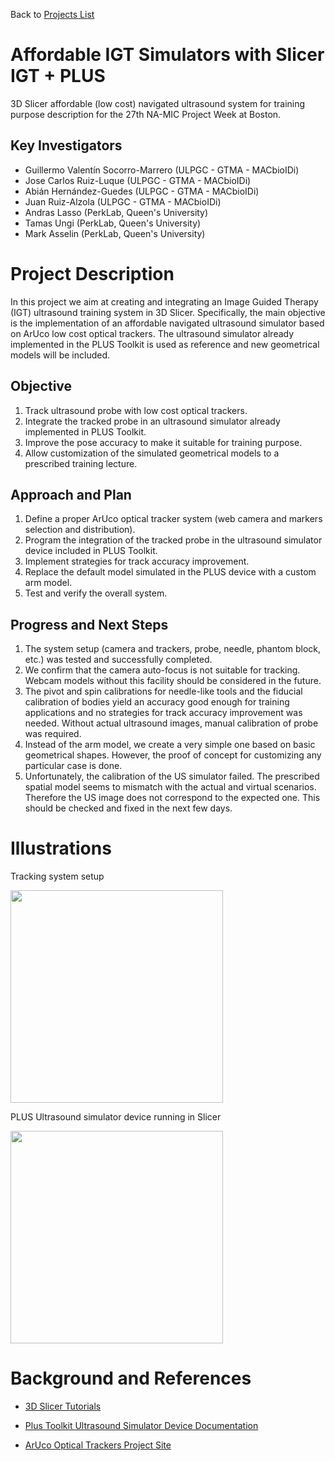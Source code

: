 Back to [Projects List](../../FIXME.md#ProjectsList)

# Affordable IGT Simulators with Slicer IGT + PLUS

3D Slicer affordable (low cost) navigated ultrasound system for training purpose description for the 27th NA-MIC Project Week at Boston.
## Key Investigators

- Guillermo Valentín Socorro-Marrero (ULPGC - GTMA - MACbioIDi)
- Jose Carlos Ruiz-Luque (ULPGC - GTMA - MACbioIDi)
- Abián Hernández-Guedes (ULPGC - GTMA - MACbioIDi)
- Juan Ruiz-Alzola (ULPGC - GTMA - MACbioIDi)
- Andras Lasso (PerkLab, Queen's University)
- Tamas Ungi (PerkLab, Queen's University)
- Mark Asselin (PerkLab, Queen's University)

# Project Description

<!-- Presentation: https://medtec4susdev.github.io/FIXME -->

In this project we aim at creating and integrating an Image Guided Therapy (IGT) ultrasound training system in 3D Slicer. Specifically, the main objective is the implementation of an affordable navigated ultrasound simulator based on ArUco low cost optical trackers. The ultrasound simulator already implemented in the PLUS Toolkit is used as reference and new geometrical models will be included.

## Objective

1. Track ultrasound probe with low cost optical trackers.
2. Integrate the tracked probe in an ultrasound simulator already implemented in PLUS Toolkit.
3. Improve the pose accuracy to make it suitable for training purpose.
4. Allow customization of the simulated geometrical models to a prescribed training lecture.

## Approach and Plan

1. Define a proper ArUco optical tracker system (web camera and markers selection and distribution).
2. Program the integration of the tracked probe in the ultrasound simulator device included in PLUS Toolkit. 
3. Implement strategies for track accuracy improvement.
4. Replace the default model simulated in the PLUS device with a custom arm model.
5. Test and verify the overall system.

## Progress and Next Steps

<!--Describe progress and next steps in a few bullet points as you are making progress.-->

1. The system setup (camera and trackers, probe, needle, phantom block, etc.) was tested and successfully completed. 
2. We confirm that the camera auto-focus is not suitable for tracking. Webcam models without this facility should be considered in the future.
3. The pivot and spin calibrations for needle-like tools and the fiducial calibration of bodies yield an accuracy good enough  for training applications and no strategies for track accuracy improvement was needed. Without actual ultrasound images, manual calibration of probe was required.
4. Instead of the arm model, we create a very simple one based on basic geometrical shapes. However, the proof of concept for customizing any particular case is done.
5. Unfortunately, the calibration of the US simulator failed. The prescribed spatial model seems to mismatch with the actual and virtual scenarios. Therefore the US image does not correspond to the expected one. This should be checked and fixed in the next few days.
   

# Illustrations

<!--Add pictures and links to videos that demonstrate what has been accomplished.-->

Tracking system setup

<img src="https://raw.githubusercontent.com/NA-MIC/ProjectWeek/master/PW27_2018_Boston/Projects/AffordableIGTSimulatorsWithSlicerIGTAndPLUS/SystemSetup.png" width="340">

PLUS Ultrasound simulator device running in Slicer

<img src="https://raw.githubusercontent.com/NA-MIC/ProjectWeek/master/PW27_2018_Boston/Projects/AffordableIGTSimulatorsWithSlicerIGTAndPLUS/USSimulator.png" width="340">


# Background and References

<!--Use this space for information that may help people better understand your project, like links to papers, source code, or data.-->

+ [3D Slicer Tutorials](http://www.slicer.org/wiki/Documentation/4.8/Training)

+ [Plus Toolkit Ultrasound Simulator Device Documentation](http://perk-software.cs.queensu.ca/plus/doc/nightly/user/DeviceUsSimulator.html)

+ [ArUco Optical Trackers Project Site](http://www.uco.es/investiga/grupos/ava/node/26)
